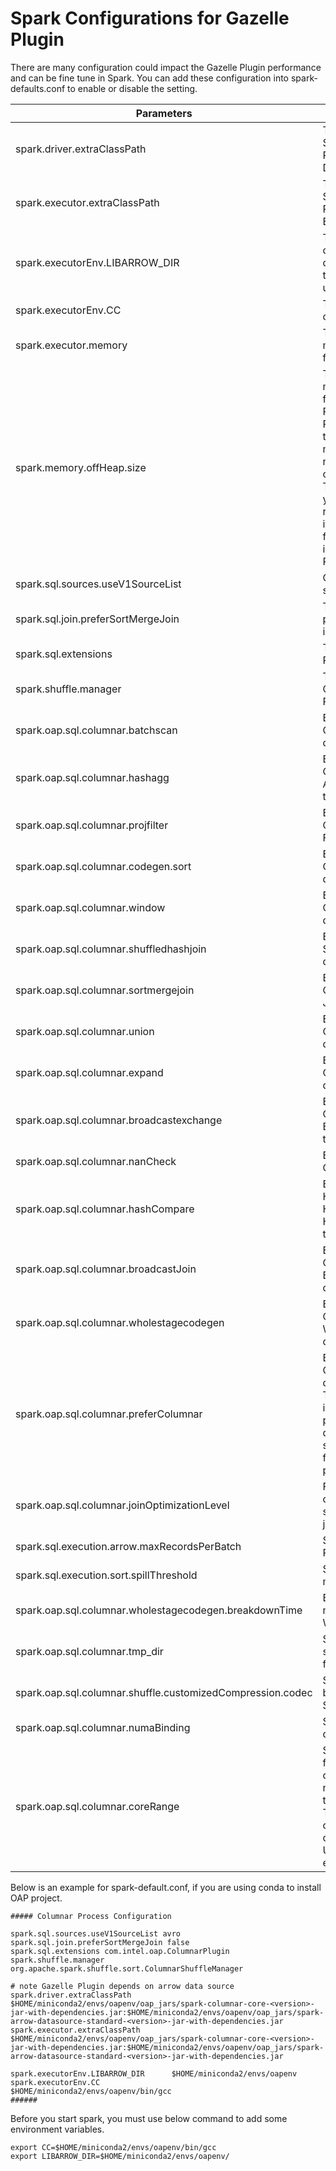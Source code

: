 # Spark Configurations for Gazelle Plugin

There are many configuration could impact the Gazelle Plugin performance and can be fine tune in Spark.
You can add these configuration into spark-defaults.conf to enable or disable the setting.

| Parameters | Description | Recommend Setting |
| ---------- | ----------- | --------------- |
| spark.driver.extraClassPath | To add Arrow Data Source and Gazelle Plugin jar file in Spark Driver | /path/to/jar_file1:/path/to/jar_file2 |
| spark.executor.extraClassPath | To add Arrow Data Source and Gazelle Plugin jar file in Spark Executor | /path/to/jar_file1:/path/to/jar_file2 |
| spark.executorEnv.LIBARROW_DIR | To set up the location of Arrow library, by default it will search the loation of jar to be uncompressed | /path/to/arrow_library/ |
| spark.executorEnv.CC | To set up the location of gcc | /path/to/gcc/ |
| spark.executor.memory| To set up how much memory to be used for Spark Executor. | |
| spark.memory.offHeap.size| To set up how much memory to be used for Java OffHeap.<br /> Please notice Gazelle Plugin will leverage this setting to allocate memory space for native usage even offHeap is disabled. <br /> The value is based on your system and it is recommended to set it larger if you are facing Out of Memory issue in Gazelle Plugin | 30G |
| spark.sql.sources.useV1SourceList | Choose to use V1 source | avro |
| spark.sql.join.preferSortMergeJoin | To turn off preferSortMergeJoin in Spark | false |
| spark.sql.extensions | To turn on Gazelle Plugin | com.intel.oap.ColumnarPlugin |
| spark.shuffle.manager | To turn on Gazelle Columnar Shuffle Plugin | org.apache.spark.shuffle.sort.ColumnarShuffleManager |
| spark.oap.sql.columnar.batchscan | Enable or Disable Columnar Batchscan, default is true | true |
| spark.oap.sql.columnar.hashagg | Enable or Disable Columnar Hash Aggregate, default is true | true |
| spark.oap.sql.columnar.projfilter | Enable or Disable Columnar Project and Filter, default is true | true |
| spark.oap.sql.columnar.codegen.sort | Enable or Disable Columnar Sort, default is true | true |
| spark.oap.sql.columnar.window | Enable or Disable Columnar Window, default is true | true |
| spark.oap.sql.columnar.shuffledhashjoin | Enable or Disable ShffuledHashJoin, default is true | true |
| spark.oap.sql.columnar.sortmergejoin | Enable or Disable Columnar Sort Merge Join, default is true | true |
| spark.oap.sql.columnar.union | Enable or Disable Columnar Union, default is true | true |
| spark.oap.sql.columnar.expand | Enable or Disable Columnar Expand, default is true | true |
| spark.oap.sql.columnar.broadcastexchange | Enable or Disable Columnar Broadcast Exchange, default is true | true |
| spark.oap.sql.columnar.nanCheck | Enable or Disable Nan Check, default is true | true |
| spark.oap.sql.columnar.hashCompare | Enable or Disable Hash Compare in HashJoins or HashAgg, default is true | true |
| spark.oap.sql.columnar.broadcastJoin | Enable or Disable Columnar BradcastHashJoin, default is true | true |
| spark.oap.sql.columnar.wholestagecodegen | Enable or Disable Columnar WholeStageCodeGen, default is true | true |
| spark.oap.sql.columnar.preferColumnar | Enable or Disable Columnar Operators, default is false.<br /> This parameter could impact the performance in different case. In some cases, to set false can get some performance boost. | false |
| spark.oap.sql.columnar.joinOptimizationLevel | Fallback to row operators if there are several continous joins | 6 |
| spark.sql.execution.arrow.maxRecordsPerBatch | Set up the Max Records per Batch | 10000 |
| spark.sql.execution.sort.spillThreshold | Set up the Max sort in memory threshold | 256M |
| spark.oap.sql.columnar.wholestagecodegen.breakdownTime | Enable or Disable metrics in Columnar WholeStageCodeGen | false |
| spark.oap.sql.columnar.tmp_dir | Set up a folder to store the codegen files | /tmp |
| spark.oap.sql.columnar.shuffle.customizedCompression.codec | Set up the codec to be used for Columnar Shuffle, default is lz4| lz4 |
| spark.oap.sql.columnar.numaBinding | Set up NUMABinding, default is false| true |
| spark.oap.sql.columnar.coreRange | Set up the core range for NUMABinding, only works when numaBinding set to true. <br /> The setting is based on the number of cores in your system. Use 72 cores as an example. | 0-17,36-53 &#124;18-35,54-71 |

Below is an example for spark-default.conf, if you are using conda to install OAP project.

```
##### Columnar Process Configuration

spark.sql.sources.useV1SourceList avro
spark.sql.join.preferSortMergeJoin false
spark.sql.extensions com.intel.oap.ColumnarPlugin
spark.shuffle.manager org.apache.spark.shuffle.sort.ColumnarShuffleManager

# note Gazelle Plugin depends on arrow data source
spark.driver.extraClassPath $HOME/miniconda2/envs/oapenv/oap_jars/spark-columnar-core-<version>-jar-with-dependencies.jar:$HOME/miniconda2/envs/oapenv/oap_jars/spark-arrow-datasource-standard-<version>-jar-with-dependencies.jar
spark.executor.extraClassPath $HOME/miniconda2/envs/oapenv/oap_jars/spark-columnar-core-<version>-jar-with-dependencies.jar:$HOME/miniconda2/envs/oapenv/oap_jars/spark-arrow-datasource-standard-<version>-jar-with-dependencies.jar

spark.executorEnv.LIBARROW_DIR      $HOME/miniconda2/envs/oapenv
spark.executorEnv.CC                $HOME/miniconda2/envs/oapenv/bin/gcc
######
```

Before you start spark, you must use below command to add some environment variables.

```
export CC=$HOME/miniconda2/envs/oapenv/bin/gcc
export LIBARROW_DIR=$HOME/miniconda2/envs/oapenv/
```

